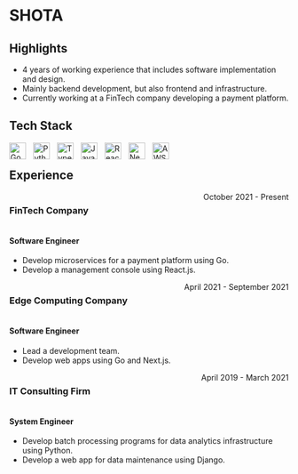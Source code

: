 # SHOTA

## Highlights
- 4 years of working experience that includes software implementation and design.
- Mainly backend development, but also frontend and infrastructure.
- Currently working at a FinTech company developing a payment platform.


## Tech Stack

<img align="left" alt="Go" width="30px" style="padding-right:10px;" src="https://cdn.jsdelivr.net/gh/devicons/devicon/icons/go/go-original-wordmark.svg"/>
<img align="left" alt="Python" width="30px" style="padding-right:10px;" src="https://cdn.jsdelivr.net/gh/devicons/devicon/icons/python/python-original.svg"/>
<img align="left" alt="TypeScript" width="30px" style="padding-right:10px;" src="https://cdn.jsdelivr.net/gh/devicons/devicon/icons/typescript/typescript-original.svg"/>
<img align="left" alt="JavaScript" width="30px" style="padding-right:10px;" src="https://cdn.jsdelivr.net/gh/devicons/devicon/icons/javascript/javascript-original.svg"/>
<img align="left" alt="React" width="30px" style="padding-right:10px;" src="https://cdn.jsdelivr.net/gh/devicons/devicon/icons/react/react-original.svg"/>
<img align="left" alt="Next" width="30px" style="padding-right:10px;" src="https://cdn.jsdelivr.net/gh/devicons/devicon/icons/nextjs/nextjs-original.svg"/>
<img align="left" alt="AWS" width="30px" style="padding-right:10px;" src="https://cdn.jsdelivr.net/gh/devicons/devicon/icons/amazonwebservices/amazonwebservices-original.svg"/>
<br>


## Experience

<div style="display:flex; justify-content:space-between;">
    <h3>FinTech Company</h3>
    <div>October 2021 - Present</div>
</div>

#### Software Engineer
- Develop microservices for a payment platform using Go.
- Develop a management console using React.js.

<div style="display:flex; justify-content:space-between;">
    <h3>Edge Computing Company</h3>
    <div>April 2021 - September 2021</div>
</div>

#### Software Engineer
- Lead a development team.
- Develop web apps using Go and Next.js.

<div style="display:flex; justify-content:space-between;">
    <h3>IT Consulting Firm</h3>
    <div>April 2019 - March 2021</div>
</div>

#### System Engineer
- Develop batch processing programs for data analytics infrastructure using Python.
- Develop a web app for data maintenance using Django.
